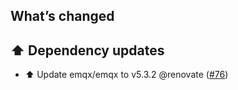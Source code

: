 ## What’s changed

## ⬆️ Dependency updates

- ⬆️ Update emqx/emqx to v5.3.2 @renovate ([#76](https://github.com/hassio-addons/addon-emqx/pull/76))
